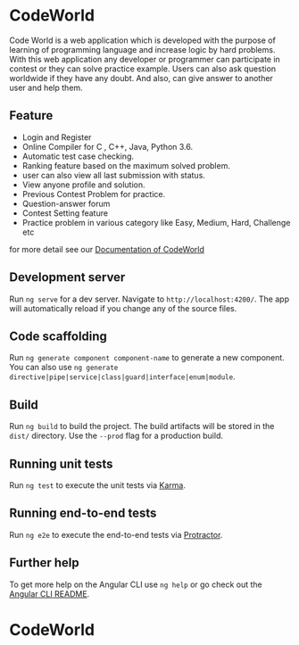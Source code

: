 
# CodeWorld

Code World is a web application which is developed with the purpose of learning of  programming language and increase logic by hard problems. With this web application any developer  or programmer can participate in contest or they can solve practice example. Users can also ask question worldwide if they have any doubt. And also, can give answer to another user and help them.

## Feature
* Login and Register
* Online Compiler for C , C++, Java, Python 3.6.  
* Automatic test case checking.  
* Ranking feature based on the maximum solved problem.  
* user can also view all last submission with status.  
* View anyone profile and solution.  
* Previous Contest Problem for practice.  
* Question-answer forum
* Contest Setting feature  
* Practice problem in various category like Easy, Medium, Hard, 	   Challenge etc

for more detail see our [Documentation of  CodeWorld](https://github.com/DarshanLukhi/CodeWorld/blob/master/CodingCompetitionSystem.pdf)



## Development server

Run `ng serve` for a dev server. Navigate to `http://localhost:4200/`. The app will automatically reload if you change any of the source files.

## Code scaffolding

Run `ng generate component component-name` to generate a new component. You can also use `ng generate directive|pipe|service|class|guard|interface|enum|module`.

## Build

Run `ng build` to build the project. The build artifacts will be stored in the `dist/` directory. Use the `--prod` flag for a production build.

## Running unit tests

Run `ng test` to execute the unit tests via [Karma](https://karma-runner.github.io).

## Running end-to-end tests

Run `ng e2e` to execute the end-to-end tests via [Protractor](http://www.protractortest.org/).

## Further help

To get more help on the Angular CLI use `ng help` or go check out the [Angular CLI README](https://github.com/angular/angular-cli/blob/master/README.md).
# CodeWorld
